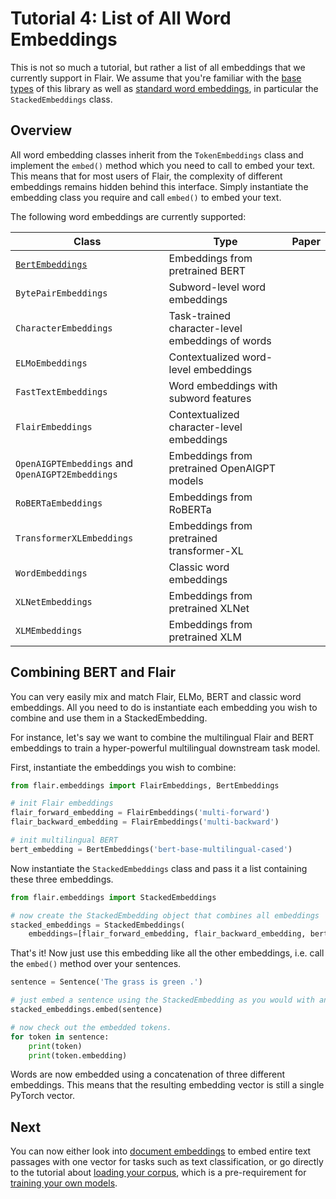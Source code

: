 # Tutorial 4: List of All Word Embeddings

This is not so much a tutorial, but rather a list of all embeddings that we currently support in Flair. We assume that you're familiar with the [base types](/resources/docs/TUTORIAL_1_BASICS.md) of this library as well as [standard word embeddings](/resources/docs/TUTORIAL_3_WORD_EMBEDDING.md), in particular the `StackedEmbeddings` class.

## Overview 

All word embedding classes inherit from the `TokenEmbeddings` class and implement the `embed()` method which you need to
call to embed your text. This means that for most users of Flair, the complexity of different embeddings remains
hidden behind this interface. Simply instantiate the embedding class you require and call `embed()` to embed your text.

The following word embeddings are currently supported: 

| Class | Type | Paper | 
| ------------- | -------------  | -------------  | 
| [`BertEmbeddings`](embeddings/BERT_EMBEDDINGS.md) | Embeddings from pretrained BERT | |  
| `BytePairEmbeddings` | Subword-level word embeddings |  |
| `CharacterEmbeddings` | Task-trained character-level embeddings of words |  |
| `ELMoEmbeddings` | Contextualized word-level embeddings |   |
| `FastTextEmbeddings` | Word embeddings with subword features |   |
| `FlairEmbeddings` | Contextualized character-level embeddings |   |
| `OpenAIGPTEmbeddings` and `OpenAIGPT2Embeddings` | Embeddings from pretrained OpenAIGPT models | |  
| `RoBERTaEmbeddings` | Embeddings from RoBERTa | |  
| `TransformerXLEmbeddings` | Embeddings from pretrained transformer-XL | |  
| `WordEmbeddings` | Classic word embeddings |  |
| `XLNetEmbeddings` | Embeddings from pretrained XLNet | |  
| `XLMEmbeddings` | Embeddings from pretrained XLM | |  


## Combining BERT and Flair

You can very easily mix and match Flair, ELMo, BERT and classic word embeddings. All you need to do is instantiate each embedding you wish to combine and use them in a StackedEmbedding.

For instance, let's say we want to combine the multilingual Flair and BERT embeddings to train a hyper-powerful multilingual downstream task model.

First, instantiate the embeddings you wish to combine:

```python
from flair.embeddings import FlairEmbeddings, BertEmbeddings

# init Flair embeddings
flair_forward_embedding = FlairEmbeddings('multi-forward')
flair_backward_embedding = FlairEmbeddings('multi-backward')

# init multilingual BERT
bert_embedding = BertEmbeddings('bert-base-multilingual-cased')
```

Now instantiate the `StackedEmbeddings` class and pass it a list containing these three embeddings.

```python
from flair.embeddings import StackedEmbeddings

# now create the StackedEmbedding object that combines all embeddings
stacked_embeddings = StackedEmbeddings(
    embeddings=[flair_forward_embedding, flair_backward_embedding, bert_embedding])
```

That's it! Now just use this embedding like all the other embeddings, i.e. call the `embed()` method over your sentences.

```python
sentence = Sentence('The grass is green .')

# just embed a sentence using the StackedEmbedding as you would with any single embedding.
stacked_embeddings.embed(sentence)

# now check out the embedded tokens.
for token in sentence:
    print(token)
    print(token.embedding)
```

Words are now embedded using a concatenation of three different embeddings. This means that the resulting embedding
vector is still a single PyTorch vector.


## Next

You can now either look into [document embeddings](/resources/docs/TUTORIAL_5_DOCUMENT_EMBEDDINGS.md) to embed entire text
passages with one vector for tasks such as text classification, or go directly to the tutorial about
[loading your corpus](/resources/docs/TUTORIAL_6_CORPUS.md), which is a pre-requirement for
[training your own models](/resources/docs/TUTORIAL_7_TRAINING_A_MODEL.md).

